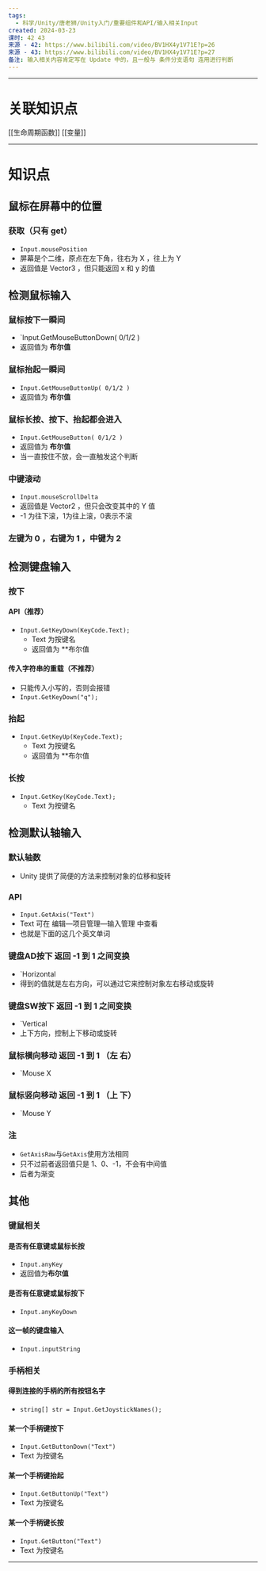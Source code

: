```yaml
---
tags:
  - 科学/Unity/唐老狮/Unity入门/重要组件和API/输入相关Input
created: 2024-03-23
课时: 42 43
来源 - 42: https://www.bilibili.com/video/BV1HX4y1V71E?p=26
来源 - 43: https://www.bilibili.com/video/BV1HX4y1V71E?p=27
备注: 输入相关内容肯定写在 Update 中的，且一般与 条件分支语句 连用进行判断
---
```


---
# 关联知识点

[[生命周期函数]] [[变量]]

---
# 知识点
## 鼠标在屏幕中的位置

### 获取（只有 get）

- `Input.mousePosition`
- 屏幕是个二维，原点在左下角，往右为 X ，往上为 Y
- 返回值是 Vector3 ，但只能返回 x 和 y 的值

## 检测鼠标输入

### 鼠标按下一瞬间

- `Input.GetMouseButtonDown( 0/1/2 )
- 返回值为 **布尔值** 
### 鼠标抬起一瞬间

- `Input.GetMouseButtonUp( 0/1/2 )`
- 返回值为 **布尔值**
### 鼠标长按、按下、抬起都会进入

- `Input.GetMouseButton( 0/1/2 )`
- 返回值为 **布尔值** 
- 当一直按住不放，会一直触发这个判断
### 中键滚动

- `Input.mouseScrollDelta`
- 返回值是 Vector2 ，但只会改变其中的 Y 值
- -1 为往下滚，1为往上滚，0表示不滚
### 左键为 0 ，右键为 1 ，中键为 2
 
## 检测键盘输入

### 按下

#### API（推荐）

- `Input.GetKeyDown(KeyCode.Text);`
	- Text 为按键名
	- 返回值为 **布尔值
#### 传入字符串的重载（不推荐）

- 只能传入小写的，否则会报错
- `Input.GetKeyDown("q");`
### 抬起

- `Input.GetKeyUp(KeyCode.Text);`
	- Text 为按键名
	- 返回值为 **布尔值
### 长按

- `Input.GetKey(KeyCode.Text);`
	- Text 为按键名
## 检测默认轴输入

### 默认轴数

- Unity 提供了简便的方法来控制对象的位移和旋转
### API 

- `Input.GetAxis("Text")`
- Text 可在 编辑—项目管理—输入管理 中查看
- 也就是下面的这几个英文单词
### 键盘AD按下 返回 -1 到 1 之间变换

- `Horizontal
- 得到的值就是左右方向，可以通过它来控制对象左右移动或旋转
### 键盘SW按下 返回 -1 到 1 之间变换

- `Vertical
- 上下方向，控制上下移动或旋转
### 鼠标横向移动 返回 -1 到 1 （左    右）

- `Mouse X
### 鼠标竖向移动 返回 -1 到 1 （上    下）

- `Mouse Y
### 注

- `GetAxisRaw`与`GetAxis`使用方法相同
- 只不过前者返回值只是 1、0、-1，不会有中间值
- 后者为渐变

## 其他

### 键鼠相关

#### 是否有任意键或鼠标长按

- `Input.anyKey`
- 返回值为**布尔值**
#### 是否有任意键或鼠标按下

- `Input.anyKeyDown`
#### 这一帧的键盘输入

- `Input.inputString`
### 手柄相关

#### 得到连接的手柄的所有按钮名字
- `string[] str = Input.GetJoystickNames(); `
#### 某一个手柄键按下

- `Input.GetButtonDown("Text")`
- Text 为按键名
#### 某一个手柄键抬起

- `Input.GetButtonUp("Text")`
- Text 为按键名
#### 某一个手柄键长按

- `Input.GetButton("Text")`
- Text 为按键名


---
